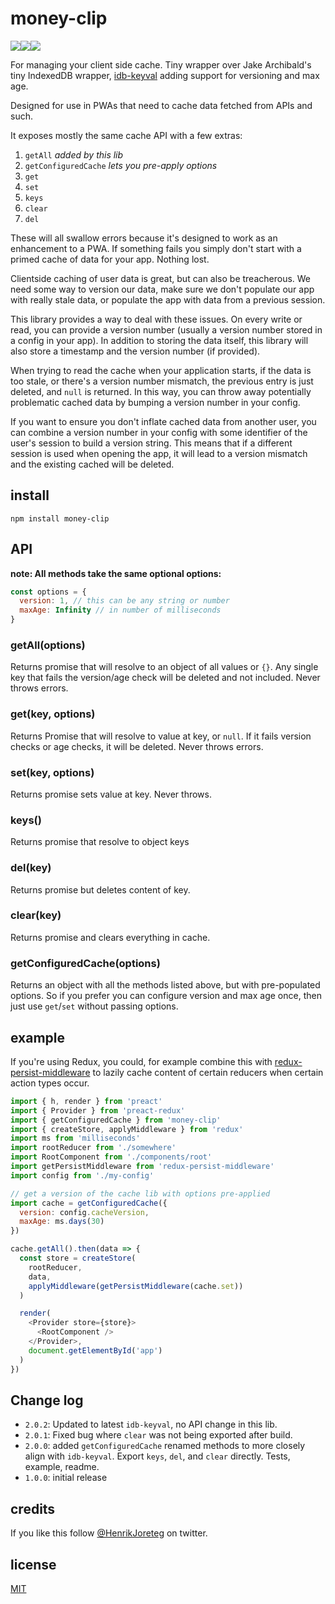 # money-clip

![](https://img.shields.io/npm/dm/money-clip.svg)![](https://img.shields.io/npm/v/money-clip.svg)![](https://img.shields.io/npm/l/money-clip.svg)

For managing your client side cache. Tiny wrapper over Jake Archibald's tiny IndexedDB wrapper, [idb-keyval](https://github.com/jakearchibald/idb-keyval) adding support for versioning and max age.

Designed for use in PWAs that need to cache data fetched from APIs and such.

It exposes mostly the same cache API with a few extras:

1.  `getAll` _added by this lib_
1.  `getConfiguredCache` _lets you pre-apply options_
1.  `get`
1.  `set`
1.  `keys`
1.  `clear`
1.  `del`

These will all swallow errors because it's designed to work as an enhancement to a PWA. If something fails you simply don't start with a primed cache of data for your app. Nothing lost.

Clientside caching of user data is great, but can also be treacherous. We need some way to version our data, make sure we don't populate our app with really stale data, or populate the app with data from a previous session.

This library provides a way to deal with these issues. On every write or read, you can provide a version number (usually a version number stored in a config in your app). In addition to storing the data itself, this library will also store a timestamp and the version number (if provided).

When trying to read the cache when your application starts, if the data is too stale, or there's a version number mismatch, the previous entry is just deleted, and `null` is returned. In this way, you can throw away potentially problematic cached data by bumping a version number in your config.

If you want to ensure you don't inflate cached data from another user, you can combine a version number in your config with some identifier of the user's session to build a version string. This means that if a different session is used when opening the app, it will lead to a version mismatch and the existing cached will be deleted.

## install

```
npm install money-clip
```

## API

**note: All methods take the same optional options:**

```js
const options = {
  version: 1, // this can be any string or number
  maxAge: Infinity // in number of milliseconds
}
```

### getAll(options)

Returns promise that will resolve to an object of all values or `{}`. Any single key that fails the version/age check will be deleted and not included. Never throws errors.

### get(key, options)

Returns Promise that will resolve to value at key, or `null`. If it fails version checks or age checks, it will be deleted. Never throws errors.

### set(key, options)

Returns promise sets value at key. Never throws.

### keys()

Returns promise that resolve to object keys

### del(key)

Returns promise but deletes content of key.

### clear(key)

Returns promise and clears everything in cache.

### getConfiguredCache(options)

Returns an object with all the methods listed above, but with pre-populated options. So if you prefer you can configure version and max age once, then just use `get`/`set` without passing options.

## example

If you're using Redux, you could, for example combine this with [redux-persist-middleware](https://github.com/HenrikJoreteg/redux-persist-middleware) to lazily cache content of certain reducers when certain action types occur.

```js
import { h, render } from 'preact'
import { Provider } from 'preact-redux'
import { getConfiguredCache } from 'money-clip'
import { createStore, applyMiddleware } from 'redux'
import ms from 'milliseconds'
import rootReducer from './somewhere'
import RootComponent from './components/root'
import getPersistMiddleware from 'redux-persist-middleware'
import config from './my-config'

// get a version of the cache lib with options pre-applied
import cache = getConfiguredCache({
  version: config.cacheVersion,
  maxAge: ms.days(30)
})

cache.getAll().then(data => {
  const store = createStore(
    rootReducer,
    data,
    applyMiddleware(getPersistMiddleware(cache.set))
  )

  render(
    <Provider store={store}>
      <RootComponent />
    </Provider>,
    document.getElementById('app')
  )
})
```

## Change log

* `2.0.2`: Updated to latest `idb-keyval`, no API change in this lib.
* `2.0.1`: Fixed bug where `clear` was not being exported after build.
* `2.0.0`: added `getConfiguredCache` renamed methods to more closely align with `idb-keyval`. Export `keys`, `del`, and `clear` directly. Tests, example, readme.
* `1.0.0`: initial release

## credits

If you like this follow [@HenrikJoreteg](http://twitter.com/henrikjoreteg) on twitter.

## license

[MIT](http://mit.joreteg.com/)

